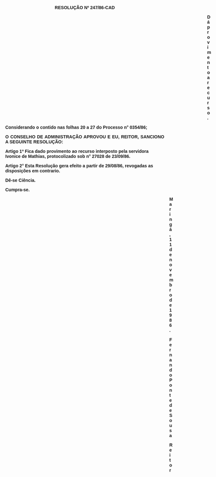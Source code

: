 <BODY>

<B><FONT FACE="Arial"><P ALIGN="CENTER">RESOLU&Ccedil;&Atilde;O Nº 247/86-CAD</P>
<P ALIGN="CENTER"></P><DIR>
<DIR>
<DIR>
<DIR>
<DIR>
<DIR>
<DIR>
<DIR>
<DIR>
<DIR>
<DIR>
<DIR>
<DIR>
<DIR>
<DIR>
<DIR>

<P>D&aacute; provimento a recurso.</P>
</B></DIR>
</DIR>
</DIR>
</DIR>
</DIR>
</DIR>
</DIR>
</DIR>
</DIR>
</DIR>
</DIR>
</DIR>
</DIR>
</DIR>
</DIR>
</DIR>

<P>Considerando o contido nas folhas 20 a 27 do Processo n° 0354/86;</P>

<B><P ALIGN="JUSTIFY">O CONSELHO DE ADMINISTRA&Ccedil;&Atilde;O APROVOU E EU, REITOR, SANCIONO A SEGUINTE RESOLU&Ccedil;&Atilde;O:</P>
</B>
<B><P>Artigo 1º</B>  Fica dado provimento ao recurso interposto pela servidora Ivonice de Mathias, protocolizado sob n° 27028 de 23/09/86.</P>
<B><P>Artigo 2° </B> Esta Resolu&ccedil;&atilde;o gera efeito a partir de 29/08/86, revogadas as disposi&ccedil;&otilde;es em contrario.</P>
<P>D&ecirc;-se Ci&ecirc;ncia.</P>
<P>Cumpra-se.</P><DIR>
<DIR>
<DIR>
<DIR>
<DIR>
<DIR>
<DIR>
<DIR>
<DIR>
<DIR>
<DIR>
<DIR>
<DIR>

<P>Maring&aacute;, 11 de novembro de 1986.</P>

<P>Fernando Ponte de Sousa</P>
<P>Reitor </P>

<P>&nbsp;</P>
<P>&nbsp;</P></DIR>
</DIR>
</DIR>
</DIR>
</DIR>
</DIR>
</DIR>
</DIR>
</DIR>
</DIR>
</DIR>
</DIR>
</DIR>
</FONT></BODY>
